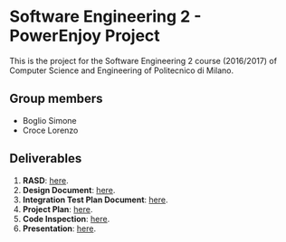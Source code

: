 # Software Engineering 2 - PowerEnjoy Project

This is the project for the Software Engineering 2 course (2016/2017) of Computer Science and Engineering of Politecnico di Milano.

## Group members
* Boglio Simone
* Croce Lorenzo

## Deliverables

1. **RASD**: [here](https://github.com/Lore9994/CroceBoglioSE2/tree/master/deliveries/RASD).
1. **Design Document**: [here](https://github.com/Lore9994/CroceBoglioSE2/tree/master/deliveries/DD).
1. **Integration Test Plan Document**: [here](https://github.com/Lore9994/CroceBoglioSE2/tree/master/deliveries/ITPD).
1. **Project Plan**: [here](https://github.com/Lore9994/CroceBoglioSE2/tree/master/deliveries/PP).
1. **Code Inspection**: [here](https://github.com/Lore9994/CroceBoglioSE2/tree/master/deliveries/CodeInspection).
1. **Presentation**: [here](https://github.com/Lore9994/CroceBoglioSE2/tree/master/presentation).
